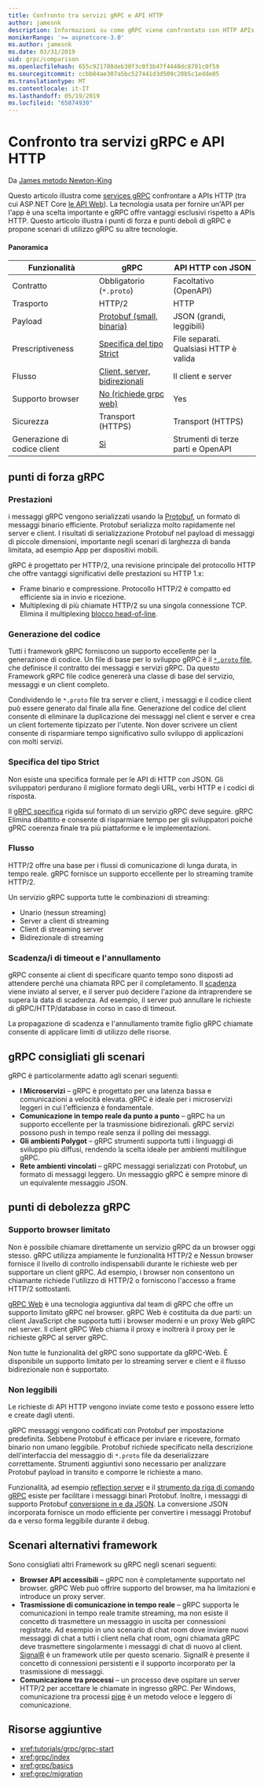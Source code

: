 ```yaml
---
title: Confronto tra servizi gRPC e API HTTP
author: jamesnk
description: Informazioni su come gRPC viene confrontato con HTTP APIs e ciò che è consigliabile sono gli scenari.
monikerRange: '>= aspnetcore-3.0'
ms.author: jamesnk
ms.date: 03/31/2019
uid: grpc/comparison
ms.openlocfilehash: 655c921788deb30f3c0f3b47f4440dc8701c0f59
ms.sourcegitcommit: ccbb84ae307a5bc527441d3d509c20b5c1edde05
ms.translationtype: MT
ms.contentlocale: it-IT
ms.lasthandoff: 05/19/2019
ms.locfileid: "65874930"
---
```

# <a name="comparing-grpc-services-with-http-apis"></a>Confronto tra servizi gRPC e API HTTP

Da [James metodo Newton-King](https://twitter.com/jamesnk)

Questo articolo illustra come [services gRPC](https://grpc.io/docs/guides/) confrontare a APIs HTTP (tra cui ASP.NET Core [le API Web](xref:web-api/index)). La tecnologia usata per fornire un'API per l'app è una scelta importante e gRPC offre vantaggi esclusivi rispetto a APIs HTTP. Questo articolo illustra i punti di forza e punti deboli di gRPC e propone scenari di utilizzo gRPC su altre tecnologie.

#### <a name="overview"></a>Panoramica

|    Funzionalità             |    gRPC                                                 |    API HTTP con JSON                       |
|------------------------|---------------------------------------------------------|----------------------------------------------|
|    Contratto            |    Obbligatorio (`*.proto`)                                 |    Facoltativo (OpenAPI)                        |
|    Trasporto           |    HTTP/2                                               |    HTTP                                      |
|    Payload             |    [Protobuf (small, binaria)](#performance)             |    JSON (grandi, leggibili)              |
|    Prescriptiveness    |    [Specifica del tipo Strict](#strict-specification)        |    File separati. Qualsiasi HTTP è valida                  |
|    Flusso           |    [Client, server, bidirezionali](#streaming)         |    Il client e server                            |
|    Supporto browser     |    [No (richiede grpc web)](#limited-browser-support)   |    Yes                                       |
|    Sicurezza            |    Transport (HTTPS)                                    |    Transport (HTTPS)                         |
|    Generazione di codice client     |    [Sì](#code-generation)                              |    Strumenti di terze parti e OpenAPI             |

## <a name="grpc-strengths"></a>punti di forza gRPC

### <a name="performance"></a>Prestazioni

i messaggi gRPC vengono serializzati usando la [Protobuf](https://developers.google.com/protocol-buffers/docs/overview), un formato di messaggi binario efficiente. Protobuf serializza molto rapidamente nel server e client. I risultati di serializzazione Protobuf nel payload di messaggi di piccole dimensioni, importante negli scenari di larghezza di banda limitata, ad esempio App per dispositivi mobili.

gRPC è progettato per HTTP/2, una revisione principale del protocollo HTTP che offre vantaggi significativi delle prestazioni su HTTP 1.x:

* Frame binario e compressione. Protocollo HTTP/2 è compatto ed efficiente sia in invio e ricezione.
* Multiplexing di più chiamate HTTP/2 su una singola connessione TCP. Elimina il multiplexing [blocco head-of-line](https://en.wikipedia.org/wiki/Head-of-line_blocking).

### <a name="code-generation"></a>Generazione del codice

Tutti i framework gRPC forniscono un supporto eccellente per la generazione di codice. Un file di base per lo sviluppo gRPC è il [ `*.proto` file](https://developers.google.com/protocol-buffers/docs/proto3), che definisce il contratto dei messaggi e servizi gRPC. Da questo Framework gRPC file codice genererà una classe di base del servizio, messaggi e un client completo.

Condividendo le `*.proto` file tra server e client, i messaggi e il codice client può essere generato dal finale alla fine. Generazione del codice del client consente di eliminare la duplicazione dei messaggi nel client e server e crea un client fortemente tipizzato per l'utente. Non dover scrivere un client consente di risparmiare tempo significativo sullo sviluppo di applicazioni con molti servizi.

### <a name="strict-specification"></a>Specifica del tipo Strict

Non esiste una specifica formale per le API di HTTP con JSON. Gli sviluppatori perdurano il migliore formato degli URL, verbi HTTP e i codici di risposta.

Il [gRPC specifica](https://github.com/grpc/grpc/blob/master/doc/PROTOCOL-HTTP2.md) rigida sul formato di un servizio gRPC deve seguire. gRPC Elimina dibattito e consente di risparmiare tempo per gli sviluppatori poiché gPRC coerenza finale tra più piattaforme e le implementazioni.

### <a name="streaming"></a>Flusso

HTTP/2 offre una base per i flussi di comunicazione di lunga durata, in tempo reale. gRPC fornisce un supporto eccellente per lo streaming tramite HTTP/2.

Un servizio gRPC supporta tutte le combinazioni di streaming:

* Unario (nessun streaming)
* Server a client di streaming
* Client di streaming server
* Bidirezionale di streaming

### <a name="deadlinetimeouts-and-cancellation"></a>Scadenza/i di timeout e l'annullamento

gRPC consente ai client di specificare quanto tempo sono disposti ad attendere perché una chiamata RPC per il completamento. Il [scadenza](https://grpc.io/blog/deadlines) viene inviato al server, e il server può decidere l'azione da intraprendere se supera la data di scadenza. Ad esempio, il server può annullare le richieste di gRPC/HTTP/database in corso in caso di timeout.

La propagazione di scadenza e l'annullamento tramite figlio gRPC chiamate consente di applicare limiti di utilizzo delle risorse.

## <a name="grpc-recommended-scenarios"></a>gRPC consigliati gli scenari

gRPC è particolarmente adatto agli scenari seguenti:

* **I Microservizi** &ndash; gRPC è progettato per una latenza bassa e comunicazioni a velocità elevata. gRPC è ideale per i microservizi leggeri in cui l'efficienza è fondamentale.
* **Comunicazione in tempo reale da punto a punto** &ndash; gRPC ha un supporto eccellente per la trasmissione bidirezionali. gRPC servizi possono push in tempo reale senza il polling dei messaggi.
* **Gli ambienti Polygot** &ndash; gRPC strumenti supporta tutti i linguaggi di sviluppo più diffusi, rendendo la scelta ideale per ambienti multilingue gRPC.
* **Rete ambienti vincolati** &ndash; gRPC messaggi serializzati con Protobuf, un formato di messaggi leggero. Un messaggio gRPC è sempre minore di un equivalente messaggio JSON.

## <a name="grpc-weaknesses"></a>punti di debolezza gRPC

### <a name="limited-browser-support"></a>Supporto browser limitato

Non è possibile chiamare direttamente un servizio gRPC da un browser oggi stesso. gRPC utilizza ampiamente le funzionalità HTTP/2 e Nessun browser fornisce il livello di controllo indispensabili durante le richieste web per supportare un client gRPC. Ad esempio, i browser non consentono un chiamante richiede l'utilizzo di HTTP/2 o forniscono l'accesso a frame HTTP/2 sottostanti.

[gRPC Web](https://grpc.io/docs/tutorials/basic/web.html) è una tecnologia aggiuntiva dal team di gRPC che offre un supporto limitato gRPC nel browser. gRPC Web è costituita da due parti: un client JavaScript che supporta tutti i browser moderni e un proxy Web gRPC nel server. Il client gRPC Web chiama il proxy e inoltrerà il proxy per le richieste gRPC al server gRPC.

Non tutte le funzionalità del gRPC sono supportate da gRPC-Web. È disponibile un supporto limitato per lo streaming server e client e il flusso bidirezionale non è supportato.

### <a name="not-human-readable"></a>Non leggibili

Le richieste di API HTTP vengono inviate come testo e possono essere letto e create dagli utenti.

gRPC messaggi vengono codificati con Protobuf per impostazione predefinita. Sebbene Protobuf è efficace per inviare e ricevere, formato binario non umano leggibile. Protobuf richiede specificato nella descrizione dell'interfaccia del messaggio di `*.proto` file da deserializzare correttamente. Strumenti aggiuntivi sono necessario per analizzare Protobuf payload in transito e comporre le richieste a mano.

Funzionalità, ad esempio [reflection server](https://github.com/grpc/grpc/blob/master/doc/server-reflection.md) e il [strumento da riga di comando gRPC](https://github.com/grpc/grpc/blob/master/doc/command_line_tool.md) esiste per facilitare i messaggi binari Protobuf. Inoltre, i messaggi di supporto Protobuf [conversione in e da JSON](https://developers.google.com/protocol-buffers/docs/proto3#json). La conversione JSON incorporata fornisce un modo efficiente per convertire i messaggi Protobuf da e verso forma leggibile durante il debug.

## <a name="alternative-framework-scenarios"></a>Scenari alternativi framework

Sono consigliati altri Framework su gRPC negli scenari seguenti:

* **Browser API accessibili** &ndash; gRPC non è completamente supportato nel browser. gRPC Web può offrire supporto del browser, ma ha limitazioni e introduce un proxy server.
* **Trasmissione di comunicazione in tempo reale** &ndash; gRPC supporta le comunicazioni in tempo reale tramite streaming, ma non esiste il concetto di trasmettere un messaggio in uscita per connessioni registrate. Ad esempio in uno scenario di chat room dove inviare nuovi messaggi di chat a tutti i client nella chat room, ogni chiamata gRPC deve trasmettere singolarmente i messaggi di chat di nuovo al client. [SignalR](xref:signalr/introduction) è un framework utile per questo scenario. SignalR è presente il concetto di connessioni persistenti e il supporto incorporato per la trasmissione di messaggi.
* **Comunicazione tra processi** &ndash; un processo deve ospitare un server HTTP/2 per accettare le chiamate in ingresso gRPC. Per Windows, comunicazione tra processi [pipe](/dotnet/standard/io/pipe-operations) è un metodo veloce e leggero di comunicazione.

## <a name="additional-resources"></a>Risorse aggiuntive

* <xref:tutorials/grpc/grpc-start>
* <xref:grpc/index>
* <xref:grpc/basics>
* <xref:grpc/migration>
